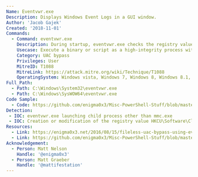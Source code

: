 ```yaml
---
Name: Eventvwr.exe
Description: Displays Windows Event Logs in a GUI window.
Author: 'Jacob Gajek'
Created: '2018-11-01'
Commands:
  - Command: eventvwr.exe
    Description: During startup, eventvwr.exe checks the registry value HKCU\Software\Classes\mscfile\shell\open\command for the location of mmc.exe, which is used to open the eventvwr.msc saved console file. If the location of another binary or script is added to this registry value, it will be executed as a high-integrity process without a UAC prompt being displayed to the user.
    Usecase: Execute a binary or script as a high-integrity process without a UAC prompt. 
    Category: UAC bypass
    Privileges: User
    MitreID: T1088
    MitreLink: https://attack.mitre.org/wiki/Technique/T1088
    OperatingSystem: Windows vista, Windows 7, Windows 8, Windows 8.1, Windows 10
Full_Path:
  - Path: C:\Windows\System32\eventvwr.exe
  - Path: C:\Windows\SysWOW64\eventvwr.exe
Code Sample:
  - Code: https://github.com/enigma0x3/Misc-PowerShell-Stuff/blob/master/Invoke-EventVwrBypass.ps1
Detection:
 - IOC: eventvwr.exe launching child process other than mmc.exe
 - IOC: Creation or modification of the registry value HKCU\Software\Classes\mscfile\shell\open\command
Resources:
  - Link: https://enigma0x3.net/2016/08/15/fileless-uac-bypass-using-eventvwr-exe-and-registry-hijacking/
  - Link: https://github.com/enigma0x3/Misc-PowerShell-Stuff/blob/master/Invoke-EventVwrBypass.ps1
Acknowledgement:
  - Person: Matt Nelson
    Handle: '@enigma0x3'
  - Person: Matt Graeber
    Handle: '@mattifestation'
---
```


